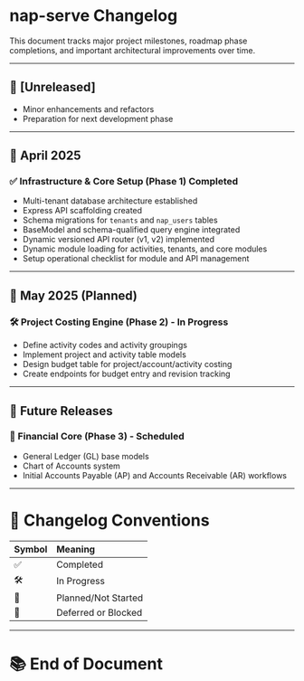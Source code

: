 # nap-serve Changelog

This document tracks major project milestones, roadmap phase completions, and important architectural improvements over time.

---

## 📅 [Unreleased]

- Minor enhancements and refactors
- Preparation for next development phase

---

## 📅 April 2025

### ✅ Infrastructure & Core Setup (Phase 1) Completed
- Multi-tenant database architecture established
- Express API scaffolding created
- Schema migrations for `tenants` and `nap_users` tables
- BaseModel and schema-qualified query engine integrated
- Dynamic versioned API router (v1, v2) implemented
- Dynamic module loading for activities, tenants, and core modules
- Setup operational checklist for module and API management

---

## 📅 May 2025 (Planned)

### 🛠️ Project Costing Engine (Phase 2) - In Progress
- Define activity codes and activity groupings
- Implement project and activity table models
- Design budget table for project/account/activity costing
- Create endpoints for budget entry and revision tracking

---

## 📅 Future Releases

### 🚀 Financial Core (Phase 3) - Scheduled
- General Ledger (GL) base models
- Chart of Accounts system
- Initial Accounts Payable (AP) and Accounts Receivable (AR) workflows

---

# 📜 Changelog Conventions

| Symbol | Meaning |
|:--|:--|
| ✅ | Completed |
| 🛠️ | In Progress |
| 🚧 | Planned/Not Started |
| 🛑 | Deferred or Blocked |

---

# 📚 End of Document